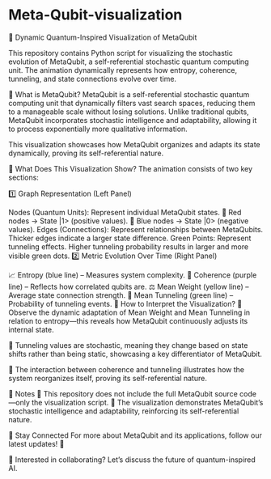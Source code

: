 # Meta-Qubit-visualization
🎥 Dynamic Quantum-Inspired Visualization of MetaQubit

This repository contains Python script for visualizing the stochastic evolution of MetaQubit, a self-referential stochastic quantum computing unit. The animation dynamically represents how entropy, coherence, tunneling, and state connections evolve over time.

🔬 What is MetaQubit?
MetaQubit is a self-referential stochastic quantum computing unit that dynamically filters vast search spaces, reducing them to a manageable scale without losing solutions. Unlike traditional qubits, MetaQubit incorporates stochastic intelligence and adaptability, allowing it to process exponentially more qualitative information.

This visualization showcases how MetaQubit organizes and adapts its state dynamically, proving its self-referential nature.

📌 What Does This Visualization Show?
The animation consists of two key sections:

1️⃣ Graph Representation (Left Panel)

Nodes (Quantum Units): Represent individual MetaQubit states.
🔴 Red nodes → State |1> (positive values).
🔵 Blue nodes → State |0> (negative values).
Edges (Connections): Represent relationships between MetaQubits.
Thicker edges indicate a larger state difference.
Green Points: Represent tunneling effects.
Higher tunneling probability results in larger and more visible green dots.
2️⃣ Metric Evolution Over Time (Right Panel)

📈 Entropy (blue line) – Measures system complexity.
🔄 Coherence (purple line) – Reflects how correlated qubits are.
⚖ Mean Weight (yellow line) – Average state connection strength.
🌉 Mean Tunneling (green line) – Probability of tunneling events.
👀 How to Interpret the Visualization?
🔹 Observe the dynamic adaptation of Mean Weight and Mean Tunneling in relation to entropy—this reveals how MetaQubit continuously adjusts its internal state.

🔹 Tunneling values are stochastic, meaning they change based on state shifts rather than being static, showcasing a key differentiator of MetaQubit.

🔹 The interaction between coherence and tunneling illustrates how the system reorganizes itself, proving its self-referential nature.

📌 Notes
🔹 This repository does not include the full MetaQubit source code—only the visualization script.
🔹 The visualization demonstrates MetaQubit’s stochastic intelligence and adaptability, reinforcing its self-referential nature.

🔗 Stay Connected
For more about MetaQubit and its applications, follow our latest updates! 🚀

📩 Interested in collaborating? Let’s discuss the future of quantum-inspired AI.
